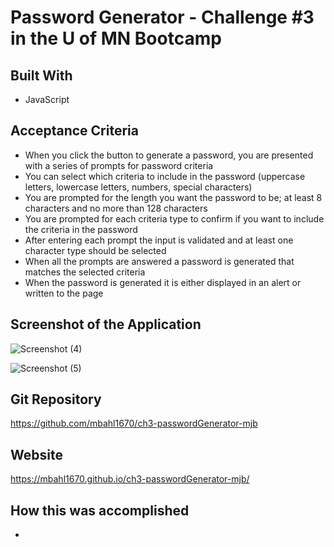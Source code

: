# Password Generator - Challenge #3 in the U of MN Bootcamp

## Built With
* JavaScript

## Acceptance Criteria
* When you click the button to generate a password, you are presented with a series of prompts for password criteria
* You can select which criteria to include in the password (uppercase letters, lowercase letters, numbers, special characters) 
* You are prompted for the length you want the password to be; at least 8 characters and no more than 128 characters
* You are prompted for each criteria type to confirm if you want to include the criteria in the password
* After entering each prompt the input is validated and at least one character type should be selected
* When all the prompts are answered a password is generated that matches the selected criteria
* When the password is generated  it is either displayed in an alert or written to the page


## Screenshot of the Application
![Screenshot (4)](https://user-images.githubusercontent.com/90292697/139491691-29bd5806-a772-4e3c-8235-49eece99dbdb.png)

![Screenshot (5)](https://user-images.githubusercontent.com/90292697/139491704-e2703500-3260-4cdc-b1bf-a5a2b674cae9.png)


## Git Repository
https://github.com/mbahl1670/ch3-passwordGenerator-mjb

## Website
https://mbahl1670.github.io/ch3-passwordGenerator-mjb/


## How this was accomplished
* 
